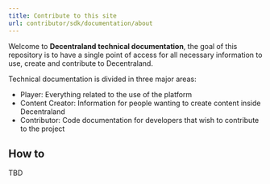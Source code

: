 ```yaml
---
title: Contribute to this site
url: contributor/sdk/documentation/about
---
```



Welcome to **Decentraland technical documentation**, the goal of this repository is to have a single point of access for all necessary information to use, create and contribute to Decentraland.

Technical documentation is divided in three major areas:

- Player: Everything related to the use of the platform
- Content Creator: Information for people wanting to create content inside Decentraland
- Contributor: Code documentation for developers that wish to contribute to the project

## How to
TBD